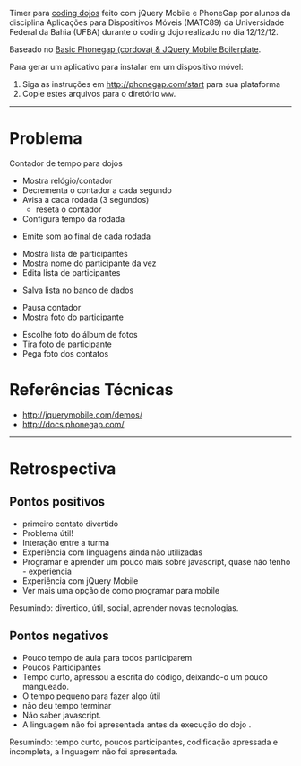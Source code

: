 Timer para [coding
dojos](http://www.slideshare.net/serge_rehem/coding-dojo-em-5-minutos) feito
com jQuery Mobile e PhoneGap por alunos da disciplina Aplicações para
Dispositivos Móveis (MATC89) da Universidade Federal da Bahia (UFBA) durante o
coding dojo realizado no dia 12/12/12.

Baseado no [Basic Phonegap (cordova) & JQuery Mobile
Boilerplate](https://github.com/sebbie1o1/cordova-jquerymobile-boilerplate).

Para gerar um aplicativo para instalar em um dispositivo móvel:

1. Siga as instruções em <http://phonegap.com/start> para sua plataforma
2. Copie estes arquivos para o diretório `www`.

---------------------------------------------------------------------------

# Problema

Contador de tempo para dojos

- Mostra relógio/contador
- Decrementa o contador a cada segundo
- Avisa a cada rodada (3 segundos)
  - reseta o contador
- Configura tempo da rodada
* Emite som ao final de cada rodada
- Mostra lista de participantes
- Mostra nome do participante da vez
- Edita lista de participantes
* Salva lista no banco de dados
- Pausa contador
- Mostra foto do participante
* Escolhe foto do álbum de fotos
* Tira foto de participante
* Pega foto dos contatos

# Referências Técnicas

* http://jquerymobile.com/demos/
* http://docs.phonegap.com/


---------------------------------------------------------------------------

# Retrospectiva

## Pontos positivos

- primeiro contato divertido
- Problema útil!
- Interação entre a turma
- Experiência com linguagens ainda não utilizadas
- Programar e aprender um pouco mais sobre javascript, quase não tenho - experiencia
- Experiência com jQuery Mobile
- Ver mais uma opção de como programar para mobile

Resumindo: divertido, útil, social, aprender novas tecnologias.

## Pontos negativos

- Pouco tempo de aula para todos participarem
- Poucos Participantes
- Tempo curto, apressou a escrita do código, deixando-o um pouco mangueado.
- O tempo pequeno para fazer algo útil
- não deu tempo terminar
- Não saber javascript.
- A linguagem não foi apresentada antes da execução do dojo .

Resumindo: tempo curto, poucos participantes, codificação apressada e incompleta, a linguagem não foi apresentada.